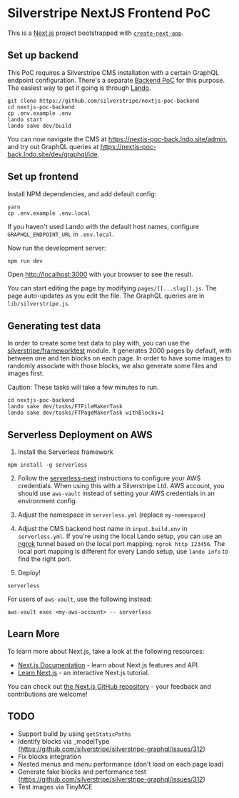 # Silverstripe NextJS Frontend PoC

This is a [Next.js](https://nextjs.org/) project bootstrapped with [`create-next-app`](https://github.com/vercel/next.js/tree/canary/packages/create-next-app).

## Set up backend

This PoC requires a Silverstripe CMS installation with a certain GraphQL endpoint configuration.
There's a separate [Backend PoC](https://github.com/silverstripe/nextjs-poc-backend) for this purpose.
The easiest way to get it going is through [Lando](https://lando.dev).

```
git clone https://github.com/silverstripe/nextjs-poc-backend
cd nextjs-poc-backend
cp .env.example .env
lando start
lando sake dev/build
````

You can now navigate the CMS at https://nextjs-poc-back.lndo.site/admin,
and try out GraphQL queries at https://nextjs-poc-back.lndo.site/dev/graphql/ide.

## Set up frontend

Install NPM dependencies, and add default config:

```
yarn
cp .env.example .env.local
```

If you haven't used Lando with the default host names,
configure `GRAPHQL_ENDPOINT_URL` in `.env.local`.

Now run the development server:

```bash
npm run dev
```

Open [http://localhost:3000](http://localhost:3000) with your browser to see the result.

You can start editing the page by modifying `pages/[[...slug]].js`. The page auto-updates as you edit the file.
The GraphQL queries are in `lib/silverstripe.js`.

## Generating test data

In order to create some test data to play with,
you can use the [silverstripe/frameworktest](https://github.com/silverstripe/silverstripe-frameworktest)
module. It generates 2000 pages by default, with between one and ten blocks on each page.
In order to have some images to randomly associate with those blocks,
we also generate some files and images first. 

Caution: These tasks will take a few minutes to run.

```
cd nextjs-poc-backend
lando sake dev/tasks/FTFileMakerTask
lando sake dev/tasks/FTPageMakerTask withBlocks=1
```

## Serverless Deployment on AWS

1. Install the Serverless framework

```
npm install -g serverless
```

2. Follow the [serverless-next](https://github.com/serverless-nextjs/serverless-next.js) instructions to configure your AWS credentials.
   When using this with a Silverstripe Ltd. AWS account, you should use `aws-vault` instead of setting
   your AWS credentials in an environment config.

3. Adjust the namespace in `serverless.yml` (replace `my-namespace`)

4. Adjust the CMS backend host name in `input.build.env` in `serverless.yml`.
   If you're using the local Lando setup, you can use an [ngrok](https://ngrok.com) tunnel based on the local port mapping:
   `ngrok http 123456`. The local port mapping is different for every Lando setup, use `lando info` to find the right port.


5. Deploy!

```
serverless
```

For users of `aws-vault`, use the following instead:

```
aws-vault exec <my-aws-account> -- serverless
```

## Learn More

To learn more about Next.js, take a look at the following resources:

- [Next.js Documentation](https://nextjs.org/docs) - learn about Next.js features and API.
- [Learn Next.js](https://nextjs.org/learn) - an interactive Next.js tutorial.

You can check out [the Next.js GitHub repository](https://github.com/vercel/next.js/) - your feedback and contributions are welcome!

## TODO

 * Support build by using `getStaticPaths`
 * Identify blocks via _modelType (https://github.com/silverstripe/silverstripe-graphql/issues/312)
 * Fix blocks integration
 * Nested menus and menu performance (don't load on each page load)
 * Generate fake blocks and performance test (https://github.com/silverstripe/silverstripe-graphql/issues/312)
 * Test images via TinyMCE
